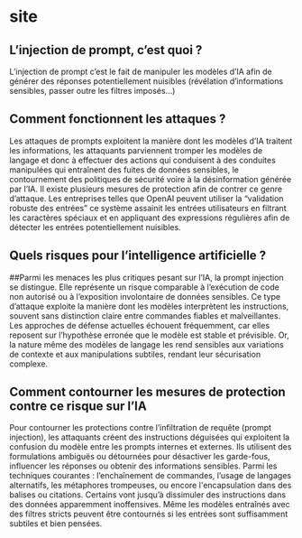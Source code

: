# site

## L’injection de prompt, c’est quoi ?
L’injection de prompt c’est le fait de manipuler les modèles d’IA afin de générer des 
réponses potentiellement nuisibles (révélation d’informations sensibles, passer outre les filtres imposés…)

## Comment fonctionnent les attaques ? 

Les attaques de prompts exploitent la manière dont les modèles d’IA traitent les informations, les attaquants parviennent tromper les modèles de langage et donc à effectuer des actions qui conduisent à des conduites manipulées qui entraînent des fuites de données sensibles, le contournement des politiques de sécurité voire à la désinformation générée par l’IA.
Il existe plusieurs mesures de protection afin de contrer ce genre d’attaque. 
Les entreprises telles que OpenAI peuvent utiliser la “validation robuste des entrées” ce système assainit les entrées utilisateurs en filtrant les caractères spéciaux et en appliquant des expressions régulières afin de détecter les entrées potentiellement nuisibles.



## Quels risques pour l’intelligence artificielle ?

##Parmi les menaces les plus critiques pesant sur l’IA, la prompt injection se distingue. Elle représente un risque comparable à l’exécution de code non autorisé ou à l’exposition involontaire de données sensibles. Ce type d’attaque exploite la manière dont les modèles interprètent les instructions, souvent sans distinction claire entre commandes fiables et malveillantes. Les approches de défense actuelles échouent fréquemment, car elles reposent sur l’hypothèse erronée que le modèle est stable et prévisible. Or, la nature même des modèles de langage les rend sensibles aux variations de contexte et aux manipulations subtiles, rendant leur sécurisation complexe.




## Comment contourner les mesures de protection contre ce risque sur l’IA

Pour contourner les protections contre l’infiltration de requête (prompt injection), les attaquants créent des instructions déguisées qui exploitent la confusion du modèle entre les prompts internes et externes. Ils utilisent des formulations ambiguës ou détournées pour désactiver les garde-fous, influencer les réponses ou obtenir des informations sensibles. Parmi les techniques courantes : l’enchaînement de commandes, l’usage de langages alternatifs, les métaphores trompeuses, ou encore l'encapsulation dans des balises ou citations. Certains vont jusqu’à dissimuler des instructions dans des données apparemment inoffensives. Même les modèles entraînés avec des filtres stricts peuvent être contournés si les entrées sont suffisamment subtiles et bien pensées.

